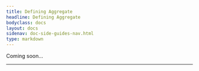 ```yaml
---
title: Defining Aggregate 
headline: Defining Aggregate
bodyclass: docs
layout: docs
sidenav: doc-side-guides-nav.html
type: markdown
---
```

<p class="coming-soon">Coming soon...</p>
<hr>

